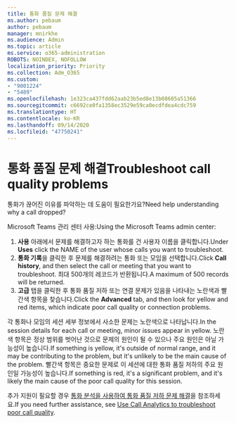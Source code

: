 ```yaml
---
title: 통화 품질 문제 해결
ms.author: pebaum
author: pebaum
manager: mnirkhe
ms.audience: Admin
ms.topic: article
ms.service: o365-administration
ROBOTS: NOINDEX, NOFOLLOW
localization_priority: Priority
ms.collection: Adm_O365
ms.custom:
- "9001224"
- "5489"
ms.openlocfilehash: 1e323ca437fdd62aab23b5ed8e13b08605a51366
ms.sourcegitcommit: c6692ce0fa1358ec3529e59ca0ecdfdea4cdc759
ms.translationtype: HT
ms.contentlocale: ko-KR
ms.lasthandoff: 09/14/2020
ms.locfileid: "47750241"
---
```

# <a name="troubleshoot-call-quality-problems"></a><span data-ttu-id="ed0c0-102">통화 품질 문제 해결</span><span class="sxs-lookup"><span data-stu-id="ed0c0-102">Troubleshoot call quality problems</span></span>

<span data-ttu-id="ed0c0-103">통화가 끊어진 이유를 파악하는 데 도움이 필요한가요?</span><span class="sxs-lookup"><span data-stu-id="ed0c0-103">Need help understanding why a call dropped?</span></span>

<span data-ttu-id="ed0c0-104">Microsoft Teams 관리 센터 사용:</span><span class="sxs-lookup"><span data-stu-id="ed0c0-104">Using the Microsoft Teams admin center:</span></span>

1. <span data-ttu-id="ed0c0-105">**사용** 아래에서 문제를 해결하고자 하는 통화를 건 사용자 이름을 클릭합니다.</span><span class="sxs-lookup"><span data-stu-id="ed0c0-105">Under **Uses** click the NAME of the user whose calls you want to troubleshoot.</span></span>
2. <span data-ttu-id="ed0c0-106">**통화 기록**을 클릭한 후 문제를 해결하려는 통화 또는 모임을 선택합니다.</span><span class="sxs-lookup"><span data-stu-id="ed0c0-106">Click **Call history**, and then select the call or meeting that you want to troubleshoot.</span></span> <span data-ttu-id="ed0c0-107">최대 500개의 레코드가 반환됩니다.</span><span class="sxs-lookup"><span data-stu-id="ed0c0-107">A maximum of 500 records will be returned.</span></span>
3. <span data-ttu-id="ed0c0-108">**고급** 탭을 클릭한 후 통화 품질 저하 또는 연결 문제가 있음을 나타내는 노란색과 빨간색 항목을 찾습니다.</span><span class="sxs-lookup"><span data-stu-id="ed0c0-108">Click the **Advanced** tab, and then look for yellow and red items, which indicate poor call quality or connection problems.</span></span>

<span data-ttu-id="ed0c0-109">각 통화나 모임의 세션 세부 정보에서 사소한 문제는 노란색으로 나타납니다.</span><span class="sxs-lookup"><span data-stu-id="ed0c0-109">In the session details for each call or meeting, minor issues appear in yellow.</span></span> <span data-ttu-id="ed0c0-110">노란색 항목은 정상 범위를 벗어난 것으로 문제의 원인이 될 수 있으나 주요 원인은 아닐 가능성이 높습니다.</span><span class="sxs-lookup"><span data-stu-id="ed0c0-110">If something is yellow, it's outside of normal range, and it may be contributing to the problem, but it's unlikely to be the main cause of the problem.</span></span> <span data-ttu-id="ed0c0-111">빨간색 항목은 중요한 문제로 이 세션에 대한 통화 품질 저하의 주요 원인일 가능성이 높습니다.</span><span class="sxs-lookup"><span data-stu-id="ed0c0-111">If something is red, it's a significant problem, and it's likely the main cause of the poor call quality for this session.</span></span>

<span data-ttu-id="ed0c0-112">추가 지원이 필요할 경우 [통화 분석을 사용하여 통화 품질 저하 문제 해결](https://docs.microsoft.com/microsoftteams/use-call-analytics-to-troubleshoot-poor-call-quality#troubleshoot-call-quality-problems-using-call-analytics)을 참조하세요.</span><span class="sxs-lookup"><span data-stu-id="ed0c0-112">If you need further assistance, see [Use Call Analytics to troubleshoot poor call quality](https://docs.microsoft.com/microsoftteams/use-call-analytics-to-troubleshoot-poor-call-quality#troubleshoot-call-quality-problems-using-call-analytics).</span></span>
